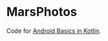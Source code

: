 MarsPhotos
==================================

Code for [Android Basics in Kotlin](https://developer.android.com/courses/android-basics-kotlin/course).
